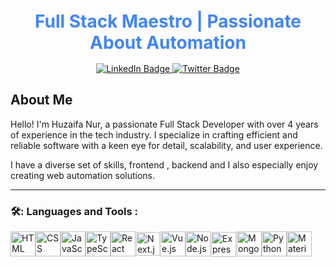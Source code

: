 <!-- Profile Header -->
<div align="center" style="height: 100px; display: flex; align-items: center; justify-content: center; margin-top:100px">
  <h1 style="color: #4285f4; padding-bottom: 20px;">
    Full Stack Maestro | Passionate About Automation
  </h1>
</div>

<!-- Badges Section -->
<div id="badges" align="center">
  <a href="https://www.linkedin.com/in/huzaifa-nur-8b2231231/">
    <img src="https://img.shields.io/badge/LinkedIn-blue?style=for-the-badge&logo=linkedin&logoColor=white" alt="LinkedIn Badge"/>
  </a>
  
  <a href="https://twitter.com/huzaifanur96">
    <img src="https://img.shields.io/badge/Twitter-blue?style=for-the-badge&logo=twitter&logoColor=white" alt="Twitter Badge"/>
  </a>
</div>

<!-- Profile Views Counter -->
<div align="center">
  <img src="https://komarev.com/ghpvc/?username=huzaifanur&style=flat-square&color=blue" alt=""/>
</div>


## About Me

Hello! I'm Huzaifa Nur, a passionate Full Stack Developer with over 4 years of experience in the tech industry. I specialize in crafting efficient and reliable software with a keen eye for detail, scalability, and user experience.

I have a diverse set of skills, frontend , backend and I also especially enjoy creating web automation solutions.


---

### 🛠️: Languages and Tools :
<div style="display:flex">
  <img src="https://cdn.jsdelivr.net/gh/devicons/devicon/icons/html5/html5-original.svg" title="HTML" alt="HTML" width="40" height="40"/>
  <img src="https://cdn.jsdelivr.net/gh/devicons/devicon/icons/css3/css3-original.svg" title="CSS" alt="CSS" width="40" height="40"/>
  <img src="https://cdn.jsdelivr.net/gh/devicons/devicon/icons/javascript/javascript-original.svg" title="JavaScript" alt="JavaScript" width="40" height="40"/>
  <img src="https://cdn.jsdelivr.net/gh/devicons/devicon/icons/typescript/typescript-original.svg" title="TypeScript" alt="TypeScript" width="40" height="40"/>
  <img src="https://cdn.jsdelivr.net/gh/devicons/devicon/icons/react/react-original.svg" title="React" alt="React" width="40" height="40"/>
  <img style="background-color:white; padding:1px" src="https://cdn.jsdelivr.net/gh/devicons/devicon/icons/nextjs/nextjs-original.svg" title="Next.js" alt="Next.js" width="38" height="38"/>
  <img src="https://cdn.jsdelivr.net/gh/devicons/devicon/icons/vuejs/vuejs-original.svg" title="Vue.js" alt="Vue.js" width="40" height="40"/>
  <img src="https://cdn.jsdelivr.net/gh/devicons/devicon/icons/nodejs/nodejs-original.svg" title="Node.js" alt="Node.js" width="40" height="40"/>
  <img style="background-color:white; padding:1px" src="https://cdn.jsdelivr.net/gh/devicons/devicon/icons/express/express-original-wordmark.svg" title="Express.js" alt="Express.js" width="40" height="40"/>
  <img src="https://cdn.jsdelivr.net/gh/devicons/devicon/icons/mongodb/mongodb-original.svg" title="MongoDB" alt="MongoDB" width="40" height="40"/>
  <img src="https://cdn.jsdelivr.net/gh/devicons/devicon/icons/python/python-original.svg" title="Python" alt="Python" width="40" height="40"/>
  <img src="https://cdn.jsdelivr.net/gh/devicons/devicon/icons/materialui/materialui-original.svg" title="Material Ui" alt="Material Ui" width="40" height="40"/>
</div>
          


